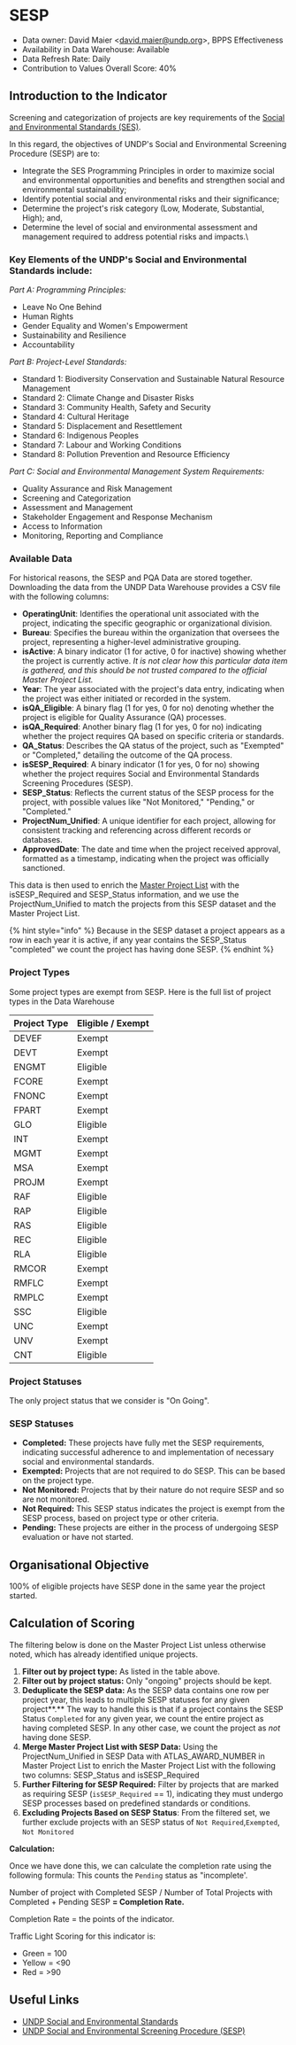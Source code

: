 # SESP

* Data owner: David Maier <[david.maier@undp.org](mailto:david.maier@undp.org)>, BPPS Effectiveness
* Availability in Data Warehouse: Available
* Data Refresh Rate: Daily
* Contribution to Values Overall Score: 40%

## Introduction to the Indicator

Screening and categorization of projects are key requirements of the [Social and Environmental Standards (SES)](https://www.undp.org/content/undp/en/home/librarypage/operations1/undp-social-and-environmental-standards).&#x20;

In this regard, the objectives of UNDP's Social and Environmental Screening Procedure (SESP) are to:

* Integrate the SES Programming Principles in order to maximize social and environmental opportunities and benefits and strengthen social and environmental sustainability;&#x20;
* Identify potential social and environmental risks and their significance;&#x20;
* Determine the project's risk category (Low, Moderate, Substantial, High); and,&#x20;
* Determine the level of social and environmental assessment and management required to address potential risks and impacts.\


### Key Elements of the UNDP's Social and Environmental Standards include:&#x20;

_Part A: Programming Principles:_&#x20;

* Leave No One Behind&#x20;
* Human Rights&#x20;
* Gender Equality and Women's Empowerment&#x20;
* Sustainability and Resilience&#x20;
* Accountability&#x20;

_Part B: Project-Level Standards:_

* Standard 1: Biodiversity Conservation and Sustainable Natural Resource Management
* Standard 2: Climate Change and Disaster Risks&#x20;
* Standard 3: Community Health, Safety and Security&#x20;
* Standard 4: Cultural Heritage&#x20;
* Standard 5: Displacement and Resettlement&#x20;
* Standard 6: Indigenous Peoples
* Standard 7: Labour and Working Conditions
* Standard 8: Pollution Prevention and Resource Efficiency&#x20;

_Part C: Social and Environmental Management System Requirements:_

* Quality Assurance and Risk Management&#x20;
* Screening and Categorization&#x20;
* Assessment and Management&#x20;
* Stakeholder Engagement and Response Mechanism&#x20;
* Access to Information&#x20;
* Monitoring, Reporting and Compliance&#x20;

### Available Data

For historical reasons, the SESP and PQA Data are stored together. Downloading the data from the UNDP Data Warehouse provides a CSV file with the following columns:

* **OperatingUnit**: Identifies the operational unit associated with the project, indicating the specific geographic or organizational division.
* **Bureau**: Specifies the bureau within the organization that oversees the project, representing a higher-level administrative grouping.
* **isActive**: A binary indicator (1 for active, 0 for inactive) showing whether the project is currently active. _It is not clear how this particular data item is gathered, and this should be not trusted compared to the official Master Project List._&#x20;
* **Year**: The year associated with the project's data entry, indicating when the project was either initiated or recorded in the system.
* **isQA\_Eligible**: A binary flag (1 for yes, 0 for no) denoting whether the project is eligible for Quality Assurance (QA) processes.
* **isQA\_Required**: Another binary flag (1 for yes, 0 for no) indicating whether the project requires QA based on specific criteria or standards.
* **QA\_Status**: Describes the QA status of the project, such as "Exempted" or "Completed," detailing the outcome of the QA process.
* **isSESP\_Required**: A binary indicator (1 for yes, 0 for no) showing whether the project requires Social and Environmental Standards Screening Procedures (SESP).
* **SESP\_Status**: Reflects the current status of the SESP process for the project, with possible values like "Not Monitored," "Pending," or "Completed."
* **ProjectNum\_Unified**: A unique identifier for each project, allowing for consistent tracking and referencing across different records or databases.
* **ApprovedDate**: The date and time when the project received approval, formatted as a timestamp, indicating when the project was officially sanctioned.

This data is then used to enrich the [Master Project List](../master-project-list.md) with the isSESP\_Required and SESP\_Status information, and we use the ProjectNum\_Unified to match the projects from this SESP dataset and the Master Project List.&#x20;

{% hint style="info" %}
Because in the SESP dataset a project appears as a row in each year it is active, if any year contains the SESP\_Status "completed" we count the project has having done SESP.&#x20;
{% endhint %}

### Project Types

Some project types are exempt from SESP. Here is the full list of project types in the Data Warehouse

| Project Type | Eligible / Exempt |
| ------------ | ----------------- |
| DEVEF        | Exempt            |
| DEVT         | Exempt            |
| ENGMT        | Eligible          |
| FCORE        | Exempt            |
| FNONC        | Exempt            |
| FPART        | Exempt            |
| GLO          | Eligible          |
| INT          | Exempt            |
| MGMT         | Exempt            |
| MSA          | Exempt            |
| PROJM        | Exempt            |
| RAF          | Eligible          |
| RAP          | Eligible          |
| RAS          | Eligible          |
| REC          | Eligible          |
| RLA          | Eligible          |
| RMCOR        | Exempt            |
| RMFLC        | Exempt            |
| RMPLC        | Exempt            |
| SSC          | Eligible          |
| UNC          | Exempt            |
| UNV          | Exempt            |
| CNT          | Eligible          |

### Project Statuses

The only project status that we consider is "On Going".

### SESP Statuses

* **Completed:** These projects have fully met the SESP requirements, indicating successful adherence to and implementation of necessary social and environmental standards.
* **Exempted:** Projects that are not required to do SESP. This can be based on the project type.&#x20;
* **Not Monitored:** Projects that by their nature do not require SESP and so are not monitored.&#x20;
* **Not Required:** This SESP status indicates the project is exempt from the SESP process, based on project type or other criteria.
* **Pending:** These projects are either in the process of undergoing SESP evaluation or have not started.

## Organisational Objective

100% of eligible projects have SESP done in the same year the project started.

## Calculation of Scoring

The filtering below is done on the Master Project List unless otherwise noted, which has already identified unique projects.&#x20;

1. **Filter out by project type:** As listed in the table above.
2. **Filter out by project status:** Only "ongoing" projects should be kept.&#x20;
3. **Deduplicate the SESP data:** As the SESP data contains one row per project year, this leads to multiple SESP statuses for any given project**.** The way to handle this is that if a project contains the SESP Status `Completed` for any given year, we count the entire project as having completed SESP.  In any other case, we count the project as _not_ having done SESP.&#x20;
4. **Merge Master Project List with SESP Data:** Using the ProjectNum\_Unified in SESP Data with ATLAS\_AWARD\_NUMBER in Master Project List to enrich the Master Project List with the following two columns: SESP\_Status and isSESP\_Required
5. **Further Filtering for SESP Required:** Filter by projects that are marked as requiring SESP (`isSESP_Required` == 1), indicating they must undergo SESP processes based on predefined standards or conditions.
6. **Excluding Projects Based on SESP Status**: From the filtered set, we further exclude projects with an SESP status of `Not Required`,`Exempted`, `Not Monitored`

**Calculation:**

Once we have done this, we can calculate the completion rate using the following formula: This counts the `Pending` status as "incomplete'.

Number of project with Completed SESP / Number of Total Projects with Completed + Pending SESP **= Completion Rate.**&#x20;

Completion Rate = the points of the indicator.

Traffic Light Scoring for this indicator is:&#x20;

* Green = 100
* Yellow = <90
* Red = >90

## Useful Links

* [UNDP Social and Environmental Standards](https://www.undp.org/publications/undp-social-and-environmental-standards)
* [UNDP Social and Environmental Screening Procedure (SESP)](https://www.undp.org/publications/undps-social-and-environmental-screening-procedure-sesp)

